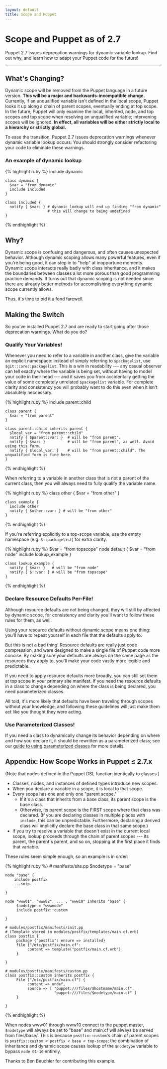 ```yaml
---
layout: default
title: Scope and Puppet
---
```


Scope and Puppet as of 2.7
==========================

Puppet 2.7 issues deprecation warnings for dynamic variable lookup. Find out why, and learn how to adapt your Puppet code for the future!

* * * 

What's Changing?
----------------

Dynamic scope will be removed from the Puppet language in a future version. **This will be a major and backwards-incompatible change.** Currently, if an unqualified variable isn't defined in the local scope, Puppet looks it up along a chain of parent scopes, eventually ending at top scope. In the future, Puppet will only examine the local, inherited, node, and top scopes and top scope when resolving an unqualified variable; intervening scopes will be ignored. **In effect, all variables will be either strictly local to a hierarchy or strictly global.**

To ease the transition, Puppet 2.7 issues deprecation warnings whenever dynamic variable lookup occurs. You should strongly consider refactoring your code to eliminate these warnings. 

### An example of dynamic lookup

{% highlight ruby %}
    include dynamic

    class dynamic {
      $var = "from dynamic"
      include included
    }

    class included {
      notify { $var: } # dynamic lookup will end up finding "from dynamic"
                       # this will change to being undefined
    }
{% endhighlight %}

Why?
----

Dynamic scope is confusing and dangerous, and often causes unexpected behavior. Although dynamic scoping allows many powerful features, even if you're being good, it can step in to "help" at inopportune moments. Dynamic scope interacts really badly with class inheritance, and it makes the boundaries between classes a lot more porous than good programming practice demands. It turns out that dynamic scoping is not needed since there are already better methods for accomplishing everything dynamic scope currently allows.

Thus, it's time to bid it a fond farewell.

Making the Switch
-----------------

So you've installed Puppet 2.7 and are ready to start going after those deprecation warnings. What do you do?

### Qualify Your Variables! 

Whenever you need to refer to a variable in another class, give the variable an explicit namespace: instead of simply referring to `$packagelist`, use `$git::core::packagelist`. This is a win in readability --- any casual observer can tell exactly where the variable is being set, without having to model your code in their head --- and it saves you from accidentally getting the value of some completely unrelated `$packagelist` variable. For complete clarity and consistency you will probably want to do this even when it isn't absolutely neccessary.

{% highlight ruby %}
    include parent::child

    class parent {
      $var = "from parent"
    }

    class parent::child inherits parent {
      $local_var = "from parent::child"
      notify { $parent::var: }  # will be "from parent".
      notify { $var: }          # will be "from parent", as well. Avoid using this form.
      notify { $local_var: }    # will be "from parent::child". The unqualified form is fine here.
    }
{% endhighlight %}

When referring to a variable in another class that is not a parent of the current class, then you will always need to fully qualify the variable name.

{% highlight ruby %}
    class other {
      $var = "from other"
    }

    class example {
      include other
      notify { $other::var: } # will be "from other"
    }
{% endhighlight %}

If you're referring explicitly to a top-scope variable, use the empty namespace (e.g. `$::packagelist`) for extra clarity. 

{% highlight ruby %}
    $var = "from topscope"
    node default {
      $var = "from node"
      include lookup_example
    }

    class lookup_example {
      notify { $var: }   # will be "from node"
      notify { $::var: } # will be "from topscope"
    }
{% endhighlight %}

### Declare Resource Defaults Per-File!

Although resource defaults are not being changed, they will still by affected by dynamic scope, for consistency and clarity you'll want to follow these rules for them, as well.

Using your resource defaults without dynamic scope means one thing: you'll have to repeat yourself in each file that the defaults apply to. 

But this is not a bad thing! Resource defaults are really just code compression, and were designed to make a single file of Puppet code more concise. By making sure your defaults are always on the same page as the resources they apply to, you'll make your code vastly more legible and predictable. 

If you need to apply resource defaults more broadly, you can still set them at top scope in your primary site manifest. If you need the resource defaults in a class to change depending on where the class is being declared, you need parameterized classes. 

All told, it's more likely that defaults have been traveling through scopes without your knowledge, and following these guidelines will just make them act like you thought they were acting. 

### Use Parameterized Classes!

If you need a class to dynamically change its behavior depending on where and how you declare it, it should be rewritten as a parameterized class; see our [guide to using parameterized classes][parameterized] for more details. 

[parameterized]: ./parameterized_classes.html

Appendix: How Scope Works in Puppet ≤ 2.7.x
-------------------------------------------

(Note that nodes defined in the Puppet DSL function identically to classes.) 

* Classes, nodes, and instances of defined types introduce new scopes. 
* When you declare a variable in a scope, it is local to that scope.
* Every scope has one and only one "parent scope."
    * If it's a class that inherits from a base class, its parent scope is the base class.
    * Otherwise, its parent scope is the FIRST scope where that class was declared. (If you are declaring classes in multiple places with `include`, this can be unpredictable. Furthermore, declaring a derived class will implicitly declare the base class in that same scope.)
* If you try to resolve a variable that doesn't exist in the current local scope, lookup proceeds through the chain of parent scopes --- its parent, the parent's parent, and so on, stopping at the first place it finds that variable. 

These rules seem simple enough, so an example is in order:

{% highlight ruby %}
    # manifests/site.pp
    $nodetype = "base"
    
    node "base" {
        include postfix
        ...snip...
    
    }
    
    node "www01", "www02", ... , "www10" inherits "base" {
         $nodetype = "wwwnode"
         include postfix::custom
    
    }
    
    # modules/postfix/manifests/init.pp
    # (Template stored in modules/postfix/templates/main.cf.erb)
    class postfix {
         package {"postfix": ensure => installed}
         file {"/etc/postfix/main.cf":
              content => template("postfix/main.cf.erb")
         }
    
    }
    
    # modules/postfix/manifests/custom.pp
    class postfix::custom inherits postfix {
         File ["/etc/postfix/main.cf"] {
              content => undef,
              source => [ "puppet:///files/$hostname/main.cf",
                          "puppet:///files/$nodetype/main.cf" ]
         }
    
    } 
{% endhighlight %}

When nodes www01 through www10 connect to the puppet master, `$nodetype` will always be set to "base" and main.cf will always be served from files/base/. This is because `postfix::custom`'s chain of parent scopes is `postfix::custom < postfix < base < top-scope`; the combination of inheritance and dynamic scope causes lookup of the `$nodetype` variable to bypass `node 01-10` entirely. 

Thanks to Ben Beuchler for contributing this example.
